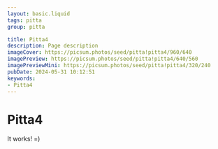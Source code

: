 ```yaml
---
layout: basic.liquid
tags: pitta
group: pitta

title: Pitta4
description: Page description
imageCover: https://picsum.photos/seed/pitta!pitta4/960/640
imagePreview: https://picsum.photos/seed/pitta!pitta4/640/560
imagePreviewMini: https://picsum.photos/seed/pitta!pitta4/320/240
pubDate: 2024-05-31 10:12:51
keywords:
- Pitta4
---
```


# Pitta4

It works! =)
